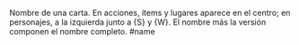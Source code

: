 Nombre de una carta. En acciones, ítems y lugares aparece en el centro; en personajes, a la izquierda junto a {S} y {W}. El nombre más la versión componen el nombre completo.
#name